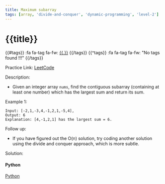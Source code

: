 ```yaml
---
title: Maximum subarray
tags: [array, 'divide-and-conquer', 'dynamic-programming', 'level-2']
---
```


# {{title}}

{{#tags}}
:fa fa-tag fa-fw: [{{.}}]({{tagspath}}/{{.}})
{{/tags}}
{{^tags}}
:fa fa-tag fa-fw: "No tags found !!!"
{{/tags}}

Practice Link: [LeetCode](https://leetcode.com/problems/maximum-subarray/)

Description:

- Given an integer array `nums`, find the contiguous subarray (containing at least one number) which has the largest sum and return its sum.

Example 1:

```text
Input: [-2,1,-3,4,-1,2,1,-5,4],
Output: 6
Explanation: [4,-1,2,1] has the largest sum = 6.
```

Follow up:

- If you have figured out the O(n) solution, try coding another solution using the divide and conquer approach, which is more subtle.

Solution:

<!-- tabs:start -->
#### **Python**

[Python](../pycode/array/maximum-subarray.py ':include :type=code')
<!-- tabs:end -->
